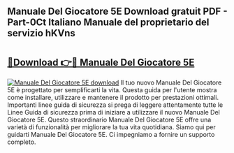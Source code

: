 ## Manuale Del Giocatore 5E Download gratuit PDF - Part-0Ct Italiano Manuale del proprietario del servizio hKVns

# <h2><a href="http://dfg0l0.blite.top/?on=Manuale+Del+Giocatore+5E">🔗Download 👉🔴 Manuale Del Giocatore 5E</a></h2>

[![Manuale Del Giocatore 5E download](https://i.imgur.com/lujVjoI.png)](http://dfg0l0.blite.top/?on=Manuale+Del+Giocatore+5E)
Il tuo nuovo Manuale Del Giocatore 5E è progettato per semplificarti la vita. Questa guida per l'utente mostra come installare, utilizzare e mantenere il prodotto per prestazioni ottimali. Importanti linee guida di sicurezza si prega di leggere attentamente tutte le Linee Guida di sicurezza prima di iniziare a utilizzare il nuovo Manuale Del Giocatore 5E. Questo straordinario Manuale Del Giocatore 5E offre una varietà di funzionalità per migliorare la tua vita quotidiana. Siamo qui per guidarti Manuale Del Giocatore 5E. Ci impegniamo a fornire un supporto completo.
